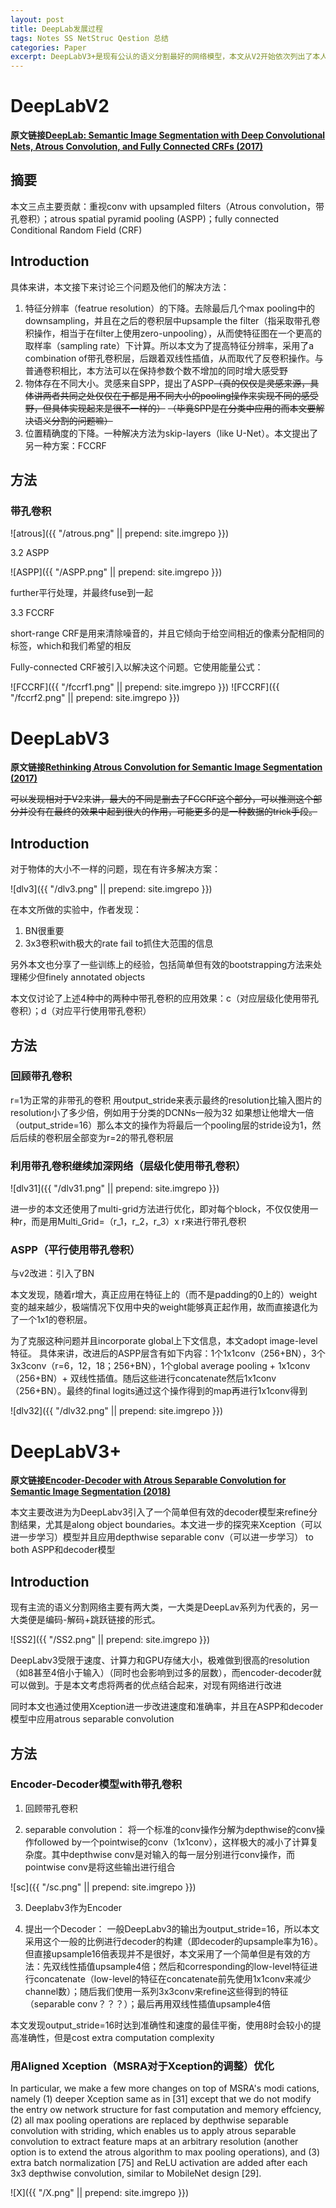```yaml
---
layout: post
title: DeepLab发展过程
tags: Notes SS NetStruc Qestion 总结
categories: Paper
excerpt: DeepLabV3+是现有公认的语义分割最好的网络模型，本文从V2开始依次列出了本人阅读V2、V3、V3+相关的三篇文章的笔记，以供大家了解DeepLab的发展过程，并对其中的各个组成部分有更深入的了解。
---
```


# DeepLabV2

**原文链接[DeepLab: Semantic Image Segmentation with Deep Convolutional Nets, Atrous Convolution, and Fully Connected CRFs (2017)](https://arxiv.org/pdf/1606.00915.pdf)**

## 摘要

本文三点主要贡献：重视conv with upsampled filters（Atrous convolution，带孔卷积）；atrous spatial pyramid pooling (ASPP)；fully connected Conditional Random Field (CRF)

## Introduction

具体来讲，本文接下来讨论三个问题及他们的解决方法：
1. 特征分辨率（featrue resolution）的下降。去除最后几个max pooling中的downsampling，并且在之后的卷积层中upsample the filter（指采取带孔卷积操作，相当于在filter上使用zero-unpooling），从而使特征图在一个更高的取样率（sampling rate）下计算。所以本文为了提高特征分辨率，采用了a combination of带孔卷积层，后跟着双线性插值，从而取代了反卷积操作。与普通卷积相比，本方法可以在保持参数个数不增加的同时增大感受野
2. 物体存在不同大小。灵感来自SPP，提出了ASPP~~（真的仅仅是灵感来源，具体讲两者共同之处仅仅在于都是用不同大小的pooling操作来实现不同的感受野，但具体实现起来是很不一样的）~~ ~~（毕竟SPP是在分类中应用的而本文要解决语义分割的问题嘛）~~
3. 位置精确度的下降。一种解决方法为skip-layers（like U-Net）。本文提出了另一种方案：FCCRF

## 方法

### 带孔卷积

![atrous]({{ "/atrous.png" || prepend: site.imgrepo }})

3.2 ASPP

![ASPP]({{ "/ASPP.png" || prepend: site.imgrepo }})

further平行处理，并最终fuse到一起

3.3 FCCRF

short-range CRF是用来清除噪音的，并且它倾向于给空间相近的像素分配相同的标签，which和我们希望的相反

Fully-connected CRF被引入以解决这个问题。它使用能量公式：

![FCCRF]({{ "/fccrf1.png" || prepend: site.imgrepo }})
![FCCRF]({{ "/fccrf2.png" || prepend: site.imgrepo }})

# DeepLabV3

**原文链接[Rethinking Atrous Convolution for Semantic Image Segmentation (2017)](https://arxiv.org/pdf/1706.05587.pdf)**

~~可以发现相对于V2来讲，最大的不同是删去了FCCRF这个部分，可以推测这个部分并没有在最终的效果中起到很大的作用，可能更多的是一种数据的trick手段。~~

## Introduction

对于物体的大小不一样的问题，现在有许多解决方案：

![dlv3]({{ "/dlv3.png" || prepend: site.imgrepo }})

在本文所做的实验中，作者发现：
1. BN很重要
2. 3x3卷积with极大的rate fail to抓住大范围的信息

另外本文也分享了一些训练上的经验，包括简单但有效的bootstrapping方法来处理稀少但finely annotated objects

本文仅讨论了上述4种中的两种中带孔卷积的应用效果：c（对应层级化使用带孔卷积）；d（对应平行使用带孔卷积）

## 方法

### 回顾带孔卷积

r=1为正常的非带孔的卷积
用output_stride来表示最终的resolution比输入图片的resolution小了多少倍，例如用于分类的DCNNs一般为32
如果想让他增大一倍（output_stride=16）那么本文的操作为将最后一个pooling层的stride设为1，然后后续的卷积层全部变为r=2的带孔卷积层

### 利用带孔卷积继续加深网络（层级化使用带孔卷积）

![dlv31]({{ "/dlv31.png" || prepend: site.imgrepo }})

进一步的本文还使用了multi-grid方法进行优化，即对每个block，不仅仅使用一种r，而是用Multi_Grid=（r_1，r_2，r_3）x r来进行带孔卷积

### ASPP（平行使用带孔卷积）

与v2改进：引入了BN

本文发现，随着r增大，真正应用在特征上的（而不是padding的0上的）weight变的越来越少，极端情况下仅用中央的weight能够真正起作用，故而直接退化为了一个1x1的卷积层。

为了克服这种问题并且incorporate global上下文信息，本文adopt image-level特征。
具体来讲，改进后的ASPP层含有如下内容：1个1x1conv（256+BN），3个3x3conv（r=6，12，18；256+BN），1个global average pooling + 1x1conv（256+BN）+ 双线性插值。随后这些进行concatenate然后1x1conv（256+BN）。最终的final logits通过这个操作得到的map再进行1x1conv得到

![dlv32]({{ "/dlv32.png" || prepend: site.imgrepo }})

# DeepLabV3+

**原文链接[Encoder-Decoder with Atrous Separable Convolution for Semantic Image Segmentation (2018)](https://arxiv.org/pdf/1802.02611v1.pdf)**

本文主要改进为为DeepLabv3引入了一个简单但有效的decoder模型来refine分割结果，尤其是along object boundaries。本文进一步的探究来Xception（可以进一步学习）模型并且应用depthwise separable conv（可以进一步学习） to both ASPP和decoder模型

## Introduction

现有主流的语义分割网络主要有两大类，一大类是DeepLav系列为代表的，另一大类便是编码-解码+跳跃链接的形式。

![SS2]({{ "/SS2.png" || prepend: site.imgrepo }})

DeepLabv3受限于速度、计算力和GPU存储大小，极难做到很高的resolution（如8甚至4倍小于输入）（同时也会影响到过多的层数），而encoder-decoder就可以做到。于是本文考虑将两者的优点结合起来，对现有网络进行改进

同时本文也通过使用Xception进一步改进速度和准确率，并且在ASPP和decoder模型中应用atrous separable convolution

## 方法

### Encoder-Decoder模型with带孔卷积

1. 回顾带孔卷积

2. separable convolution：
将一个标准的conv操作分解为depthwise的conv操作followed by一个pointwise的conv（1x1conv），这样极大的减小了计算复杂度。其中depthwise conv是对输入的每一层分别进行conv操作，而pointwise conv是将这些输出进行组合

![sc]({{ "/sc.png" || prepend: site.imgrepo }})

3. Deeplabv3作为Encoder

4. 提出一个Decoder：
一般DeepLabv3的输出为output_stride=16，所以本文采用这个一般的比例进行decoder的构建（即decoder的upsample率为16）。但直接upsample16倍表现并不是很好，本文采用了一个简单但是有效的方法：先双线性插值upsample4倍；然后和corresponding的low-level特征进行concatenate（low-level的特征在concatenate前先使用1x1conv来减少channel数）；随后我们使用一系列3x3conv来refine这些得到的特征（separable conv？？？）；最后再用双线性插值upsample4倍

本文发现output_stride=16时达到准确性和速度的最佳平衡，使用8时会较小的提高准确性，但是cost extra computation complexity

### 用Aligned Xception（MSRA对于Xception的调整）优化

In particular, we make a few more changes on top of MSRA's modi cations, namely (1) deeper Xception same as in [31] except that we do not modify the entry ow network structure for fast computation and memory effciency, (2) all max pooling operations are replaced by depthwise separable convolution with striding, which enables us to apply atrous separable convolution to extract feature maps at an arbitrary resolution (another option is to extend the atrous algorithm to max pooling operations), and (3) extra batch normalization [75] and ReLU activation are added after each 3x3 depthwise convolution, similar to MobileNet design [29].

![X]({{ "/X.png" || prepend: site.imgrepo }})